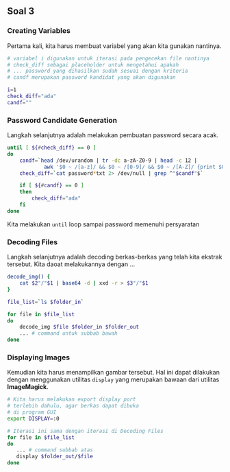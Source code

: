
## Soal 3

### Creating Variables

Pertama kali, kita harus membuat variabel yang akan kita gunakan nantinya.

```bash
# variabel i digunakan untuk iterasi pada pengecekan file nantinya
# check_diff sebagai placeholder untuk mengetahui apakah
# ... password yang dihasilkan sudah sesuai dengan kriteria
# candf merupakan password kandidat yang akan digunakan

i=1
check_diff="ada" 
candf=""
```

### Password Candidate Generation

Langkah selanjutnya adalah melakukan pembuatan password secara acak.

```bash
until [ ${#check_diff} == 0 ]
do
    candf=`head /dev/urandom | tr -dc a-zA-Z0-9 | head -c 12 | 
            awk '$0 ~ /[a-z]/ && $0 ~ /[0-9]/ && $0 ~ /[A-Z]/ {print $0;}'`
    check_diff=`cat password*txt 2> /dev/null | grep ^"$candf"$`

    if [ ${#candf} == 0 ]
    then
        check_diff="ada"
    fi
done
```
Kita melakukan `until` loop sampai password memenuhi persyaratan 


### Decoding Files

Langkah selanjutnya adalah decoding berkas-berkas yang telah kita ekstrak tersebut. Kita daoat melakukannya dengan ...

```bash
decode_img() {
    cat $2"/"$1 | base64 -d | xxd -r > $3"/"$1
}

file_list=`ls $folder_in`

for file in $file_list
do
    decode_img $file $folder_in $folder_out
    ... # command untuk subbab bawah
done
```

### Displaying Images

Kemudian kita harus menampilkan gambar tersebut. Hal ini dapat dilakukan dengan menggunakan utilitas `display` yang merupakan bawaan dari utilitas **ImageMagick**.

```bash
# Kita harus melakukan export display port 
# terlebih dahulu, agar berkas dapat dibuka
# di program GUI
export DISPLAY=:0

# Iterasi ini sama dengan iterasi di Decoding Files
for file in $file_list
do
   ... # command subbab atas
   display $folder_out/$file 
done
```